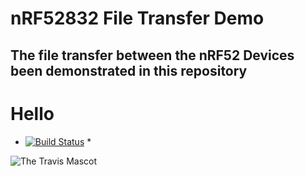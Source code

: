 # nRF52832 File Transfer Demo

## The file transfer between the nRF52 Devices been demonstrated in this repository

# Hello

* [![Build Status](https://travis-ci.com/travis-ci/travis.rb.svg?branch=master)](https://travis-ci.com/travis-ci/travis.rb) *

![The Travis Mascot](http://about.travis-ci.org/images/travis-mascot-200px.png)
